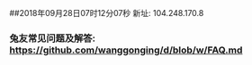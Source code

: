 ##2018年09月28日07时12分07秒 新址: 104.248.170.8
### 兔友常见问题及解答: https://github.com/wanggonging/d/blob/w/FAQ.md
